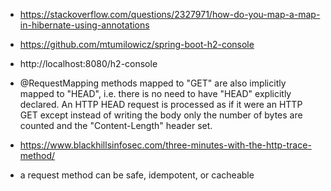 * https://stackoverflow.com/questions/2327971/how-do-you-map-a-map-in-hibernate-using-annotations
* https://github.com/mtumilowicz/spring-boot-h2-console
* http://localhost:8080/h2-console

* @RequestMapping methods mapped to "GET" are also implicitly mapped to "HEAD", i.e. there is no need to have "HEAD" explicitly declared. An HTTP HEAD request is processed as if it were an HTTP GET except instead of writing the body only the number of bytes are counted and the "Content-Length" header set.
* https://www.blackhillsinfosec.com/three-minutes-with-the-http-trace-method/
* a request method can be safe, idempotent, or cacheable
